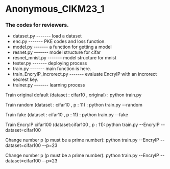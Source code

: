 # Anonymous_CIKM23_1

### The codes for reviewers.

- dataset.py ------- load a dataset
- enc.py -------  PKE codes and loss function.
- model.py -------  a function for getting a model 
- resnet.py ------- model structure for cifar
- resnet_mnist.py ------- model structure for mnist
- tester.py ------- deploying process
- train.py ------- main function is here.
- train_EncryIP_incrorect.py ------- evaluate EncryIP with an  incrorect secrest key.
- trainer.py ------- learning process

Train original default (dataset : cifar10 , original) :
python train.py

Train random (dataset : cifar10 , p : 11) :
python train.py --random

Train fake (dataset : cifar10 , p : 11) :
python train.py --fake

Train EncryIP cifar100 (dataset:cifar100 , p : 11):
python train.py --EncryIP --dataset=cifar100

Change number p (p must be a prime number):
python train.py --EncryIP --dataset=cifar100 --p=23

Change number p (p must be a prime number):
python train.py --EncryIP --dataset=cifar100 --p=23

